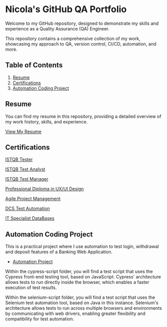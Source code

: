 # Nicola's GitHub QA Portfolio

Welcome to my GitHub repository, designed to demonstrate my skills and experience as a Quality Assurance (QA) Engineer. 

This repository contains a comprehensive collection of my work, showcasing my approach to QA, version control, CI/CD, automation, and more.

## Table of Contents

1. [Resume](#resume)
2. [Certifications](#certifications)
3. [Automation Coding Project](#automation-coding-project)


## Resume

You can find my resume in this repository, providing a detailed overview of my work history, skills, and experience.

[View My Resume](./resume.md)  <!-- Or link to a PDF: ./Resume.pdf -->


## Certifications
[ISTQB Tester](./ISTQB_Certifications/Tester)

[ISTQB Test Analyst](./ISTQB_Certifications/Test_Analyst)

[ISTQB Test Manager](./ISTQB_Certifications/Test_Manager)

[Professional Diploma in UX/UI Design](./UX_Design_Institute/UX_Design)

[Agile Project Management](./Agile_Project_Management/AgilePMFoundation2025)

[DCS Test Automation](./DCS_Test_Automation_Course/Automation)

[IT Specialist DataBases](https://www.credly.com/earner/earned/badge/4b27d3ed-1459-4238-91d6-683f0493f2ac)

## Automation Coding Project

This is a practical project where I use automation to test login, withdrawal and deposit features of a Banking Web Application.

 - [Automation Project](https://github.com/nicola-deb/qa-testing-portfolio/tree/main/test-automation)
 
Within the cypress-script folder, you will find a test script that uses the Cypress front-end testing tool, based on JavaScript. 
Cypress' architecture allows tests to run directly inside the browser, which enables a faster execution of test results.

Within the selenium-script folder, you will find a test script that uses the Selenium test automation tool, based on Java in this instance. 
Selenium's architecture allows tests to run across multiple browsers and environments by communicating with web drivers, enabling greater flexibility and compatibility for test automation.

